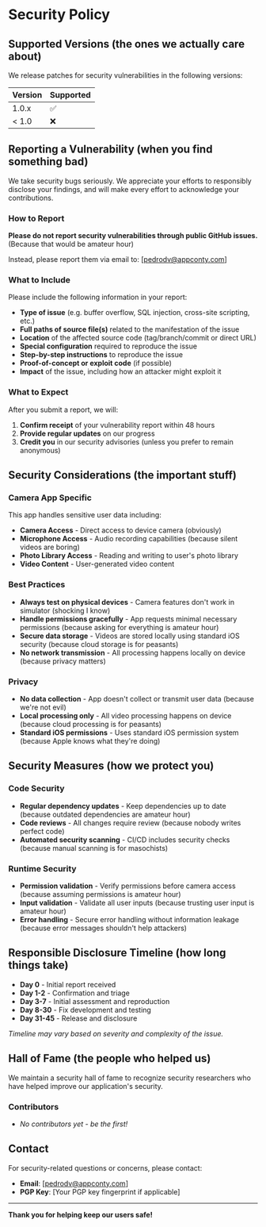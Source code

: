 # Security Policy

## Supported Versions (the ones we actually care about)

We release patches for security vulnerabilities in the following versions:

| Version | Supported          |
| ------- | ------------------ |
| 1.0.x   | :white_check_mark: |
| < 1.0   | :x:                |

## Reporting a Vulnerability (when you find something bad)

We take security bugs seriously. We appreciate your efforts to responsibly disclose your findings, and will make every effort to acknowledge your contributions.

### How to Report

**Please do not report security vulnerabilities through public GitHub issues.** (Because that would be amateur hour)

Instead, please report them via email to: [pedrodv@appconty.com]

### What to Include

Please include the following information in your report:

- **Type of issue** (e.g. buffer overflow, SQL injection, cross-site scripting, etc.)
- **Full paths of source file(s)** related to the manifestation of the issue
- **Location** of the affected source code (tag/branch/commit or direct URL)
- **Special configuration** required to reproduce the issue
- **Step-by-step instructions** to reproduce the issue
- **Proof-of-concept or exploit code** (if possible)
- **Impact** of the issue, including how an attacker might exploit it

### What to Expect

After you submit a report, we will:

1. **Confirm receipt** of your vulnerability report within 48 hours
2. **Provide regular updates** on our progress
3. **Credit you** in our security advisories (unless you prefer to remain anonymous)

## Security Considerations (the important stuff)

### Camera App Specific

This app handles sensitive user data including:

- **Camera Access** - Direct access to device camera (obviously)
- **Microphone Access** - Audio recording capabilities (because silent videos are boring)
- **Photo Library Access** - Reading and writing to user's photo library
- **Video Content** - User-generated video content

### Best Practices

- **Always test on physical devices** - Camera features don't work in simulator (shocking I know)
- **Handle permissions gracefully** - App requests minimal necessary permissions (because asking for everything is amateur hour)
- **Secure data storage** - Videos are stored locally using standard iOS security (because cloud storage is for peasants)
- **No network transmission** - All processing happens locally on device (because privacy matters)

### Privacy

- **No data collection** - App doesn't collect or transmit user data (because we're not evil)
- **Local processing only** - All video processing happens on device (because cloud processing is for peasants)
- **Standard iOS permissions** - Uses standard iOS permission system (because Apple knows what they're doing)

## Security Measures (how we protect you)

### Code Security
- **Regular dependency updates** - Keep dependencies up to date (because outdated dependencies are amateur hour)
- **Code reviews** - All changes require review (because nobody writes perfect code)
- **Automated security scanning** - CI/CD includes security checks (because manual scanning is for masochists)

### Runtime Security
- **Permission validation** - Verify permissions before camera access (because assuming permissions is amateur hour)
- **Input validation** - Validate all user inputs (because trusting user input is amateur hour)
- **Error handling** - Secure error handling without information leakage (because error messages shouldn't help attackers)

## Responsible Disclosure Timeline (how long things take)

- **Day 0** - Initial report received
- **Day 1-2** - Confirmation and triage
- **Day 3-7** - Initial assessment and reproduction
- **Day 8-30** - Fix development and testing
- **Day 31-45** - Release and disclosure

*Timeline may vary based on severity and complexity of the issue.*

## Hall of Fame (the people who helped us)

We maintain a security hall of fame to recognize security researchers who have helped improve our application's security.

### Contributors
- *No contributors yet - be the first!*

## Contact

For security-related questions or concerns, please contact:

- **Email**: [pedrodv@appconty.com]
- **PGP Key**: [Your PGP key fingerprint if applicable]

---

**Thank you for helping keep our users safe!**